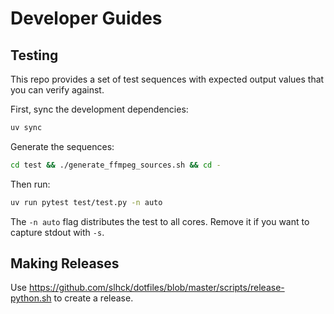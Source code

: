 # Developer Guides

## Testing

This repo provides a set of test sequences with expected output values that you can verify against.

First, sync the development dependencies:

```bash
uv sync
```

Generate the sequences:

```bash
cd test && ./generate_ffmpeg_sources.sh && cd -
```

Then run:

```bash
uv run pytest test/test.py -n auto
```

The `-n auto` flag distributes the test to all cores. Remove it if you want to capture stdout with `-s`.

## Making Releases

Use https://github.com/slhck/dotfiles/blob/master/scripts/release-python.sh to create a release.
